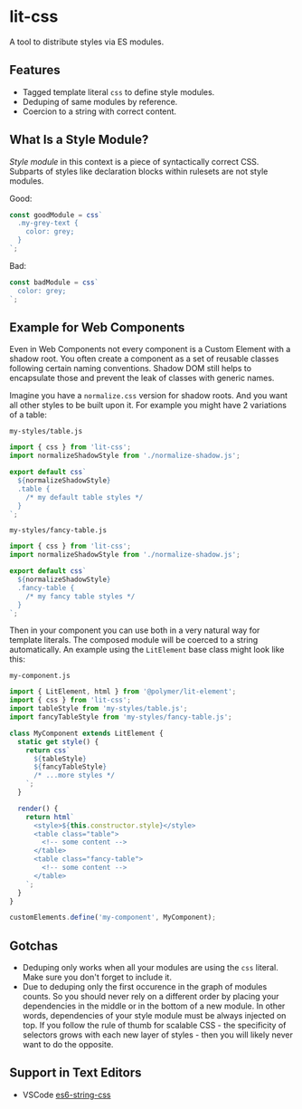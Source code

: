 # lit-css

A tool to distribute styles via ES modules.

## Features

- Tagged template literal `css` to define style modules.
- Deduping of same modules by reference.
- Coercion to a string with correct content.

## What Is a Style Module?

*Style module* in this context is a piece of syntactically correct CSS.
Subparts of styles like declaration blocks within rulesets are not style modules.

Good:

```js
const goodModule = css`
  .my-grey-text {
    color: grey;
  }
`;
```

Bad:

```js
const badModule = css`
  color: grey;
`;
```

## Example for Web Components

Even in Web Components not every component is a Custom Element with a shadow root.
You often create a component as a set of reusable classes following certain naming conventions.
Shadow DOM still helps to encapsulate those and prevent the leak of classes with generic names.

Imagine you have a `normalize.css` version for shadow roots.
And you want all other styles to be built upon it.
For example you might have 2 variations of a table:

`my-styles/table.js`

```js
import { css } from 'lit-css';
import normalizeShadowStyle from './normalize-shadow.js';

export default css`
  ${normalizeShadowStyle}
  .table {
    /* my default table styles */
  }
`;
```

`my-styles/fancy-table.js`

```js
import { css } from 'lit-css';
import normalizeShadowStyle from './normalize-shadow.js';

export default css`
  ${normalizeShadowStyle}
  .fancy-table {
    /* my fancy table styles */
  }
`;
```

Then in your component you can use both in a very natural way for template literals.
The composed module will be coerced to a string automatically.
An example using the `LitElement` base class might look like this:

`my-component.js`

```js
import { LitElement, html } from '@polymer/lit-element';
import { css } from 'lit-css';
import tableStyle from 'my-styles/table.js';
import fancyTableStyle from 'my-styles/fancy-table.js';

class MyComponent extends LitElement {
  static get style() {
    return css`
      ${tableStyle}
      ${fancyTableStyle}
      /* ...more styles */
    `;
  }

  render() {
    return html`
      <style>${this.constructor.style}</style>
      <table class="table">
        <!-- some content -->
      </table>
      <table class="fancy-table">
        <!-- some content -->
      </table>
    `;
  }
}

customElements.define('my-component', MyComponent);
```

## Gotchas

- Deduping only works when all your modules are using the `css` literal.
Make sure you don't forget to include it.
- Due to deduping only the first occurence in the graph of modules counts.
So you should never rely on a different order by placing your dependencies in the middle or in the bottom of a new module.
In other words, dependencies of your style module must be always injected on top.
If you follow the rule of thumb for scalable CSS - the specificity of selectors grows with each new layer of styles - then you will likely never want to do the opposite.

## Support in Text Editors

- VSCode [es6-string-css](https://marketplace.visualstudio.com/items?itemName=bashmish.es6-string-css)
